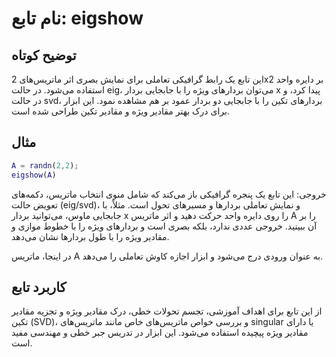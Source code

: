 # نام تابع: eigshow

## توضیح کوتاه
این تابع یک رابط گرافیکی تعاملی برای نمایش بصری اثر ماتریس‌های 2x2 بر دایره واحد استفاده می‌شود. در حالت eig، می‌توان بردارهای ویژه را با جابجایی بردار x پیدا کرد، و در حالت svd، بردارهای تکین را با جابجایی دو بردار عمود بر هم مشاهده نمود. این ابزار برای درک بهتر مقادیر ویژه و مقادیر تکین طراحی شده است.

## مثال
```matlab
A = randn(2,2);
eigshow(A)
```

خروجی:
این تابع یک پنجره گرافیکی باز می‌کند که شامل منوی انتخاب ماتریس، دکمه‌های تعویض حالت (eig/svd)، و نمایش تعاملی بردارها و مسیرهای تحول است. مثلاً، با جابجایی ماوس، می‌توانید بردار x را روی دایره واحد حرکت دهید و اثر ماتریس A را بر آن ببینید. خروجی عددی ندارد، بلکه بصری است و بردارهای ویژه را با خطوط موازی و مقادیر ویژه را با طول بردارها نشان می‌دهد.

در اینجا، ماتریس A به عنوان ورودی درج می‌شود و ابزار اجازه کاوش تعاملی را می‌دهد.

## کاربرد تابع
از این تابع برای اهداف آموزشی، تجسم تحولات خطی، درک مقادیر ویژه و تجزیه مقادیر تکین (SVD)، و بررسی خواص ماتریس‌های خاص مانند ماتریس‌های singular یا دارای مقادیر ویژه پیچیده استفاده می‌شود. این ابزار در تدریس جبر خطی و مهندسی مفید است.